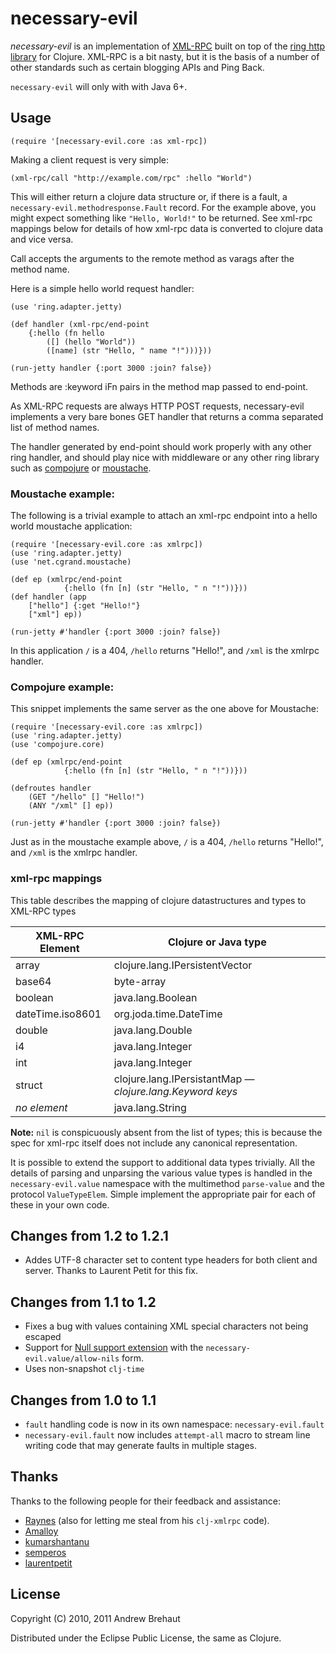         
# necessary-evil

*necessary-evil* is an implementation of [XML-RPC](http://xml-rpc.com/)
built on top of the [ring http
library](https://github.com/mmcgrana/ring) for Clojure. XML-RPC is a
bit nasty, but it is the basis of a number of other standards such as
certain blogging APIs and Ping Back.

`necessary-evil` will only with with Java 6+. 

## Usage

    (require '[necessary-evil.core :as xml-rpc])

Making a client request is very simple:

    (xml-rpc/call "http://example.com/rpc" :hello "World") 

This will either return a clojure data structure or, if there is a fault, a `necessary-evil.methodresponse.Fault` record. For the example above, you might expect something like `"Hello, World!"` to be returned. See xml-rpc mappings below for details of how xml-rpc data is converted to clojure data and vice versa.

Call accepts the arguments to the remote method as varags after the method name.

Here is a simple hello world request handler:

    (use 'ring.adapter.jetty)
    
    (def handler (xml-rpc/end-point 
        {:hello (fn hello 
            ([] (hello "World"))
            ([name] (str "Hello, " name "!")))}))
    
    (run-jetty handler {:port 3000 :join? false})

Methods are :keyword iFn pairs in the method map passed to end-point. 

As XML-RPC requests are always HTTP POST requests, necessary-evil implements a very bare bones GET handler that returns a comma separated list of method names. 

The handler generated by end-point should work properly with any other ring handler, and should play nice with middleware or any other ring library such as [compojure](https://github.com/weavejester/compojure/) or [moustache](https://github.com/cgrand/moustache).

### Moustache example:

The following is a trivial example to attach an xml-rpc endpoint into a hello world moustache application:

    (require '[necessary-evil.core :as xmlrpc])  
    (use 'ring.adapter.jetty)   
    (use 'net.cgrand.moustache)                                        
    
    (def ep (xmlrpc/end-point 
                {:hello (fn [n] (str "Hello, " n "!"))}))
    (def handler (app 
        ["hello"] {:get "Hello!"} 
        ["xml"] ep))
    
    (run-jetty #'handler {:port 3000 :join? false})

In this application `/` is a 404, `/hello` returns "Hello!", and `/xml` is the xmlrpc handler.

### Compojure example:

This snippet implements the same server as the one above for Moustache:

    (require '[necessary-evil.core :as xmlrpc])  
    (use 'ring.adapter.jetty)   
    (use 'compojure.core)
    
    (def ep (xmlrpc/end-point 
                {:hello (fn [n] (str "Hello, " n "!"))}))

    (defroutes handler 
        (GET "/hello" [] "Hello!")
        (ANY "/xml" [] ep))

    (run-jetty #'handler {:port 3000 :join? false})

Just as in the moustache example above,  `/` is a 404, `/hello` returns "Hello!", and `/xml` is the xmlrpc handler.

### xml-rpc mappings

This table describes the mapping of clojure datastructures and types
to XML-RPC types

<table style="width: 100%">
    <thead>
    <tr><th>XML-RPC Element</th><th>Clojure or Java type</th></tr>
    </thead>
    <tbody>
        <tr><td>array</td><td>clojure.lang.IPersistentVector</td></tr>
        <tr><td>base64</td><td>byte-array</td></tr>
        <tr><td>boolean</td><td>java.lang.Boolean</td></tr>
        <tr><td>dateTime.iso8601</td><td>org.joda.time.DateTime</td></tr>
        <tr><td>double</td><td>java.lang.Double</td></tr>
        <tr><td>i4</td><td>java.lang.Integer</td></tr>
        <tr><td>int</td><td>java.lang.Integer</td></tr>
        <tr><td>struct</td><td>clojure.lang.IPersistantMap — <em>clojure.lang.Keyword keys</em></td></tr>
        <tr><td><em>no element</em></td><td>java.lang.String</td></tr>
    </tbody>
</table>

**Note:** `nil` is conspicuously absent from the list of types; this is because the spec for xml-rpc itself does not include any canonical representation.

It is possible to extend the support to additional data types trivially. All the details of parsing and unparsing the various value types is handled in the `necessary-evil.value` namespace with the multimethod `parse-value` and the protocol `ValueTypeElem`. Simple implement the appropriate pair for each of these in your own code.

## Changes from 1.2 to 1.2.1
 
 * Addes UTF-8 character set to content type headers for both client and server. Thanks to Laurent Petit for this 
   fix.

## Changes from 1.1 to 1.2

 * Fixes a bug with values containing XML special characters not being escaped
 * Support for [Null support extension](http://ontosys.com/xml-rpc/extensions.php) with the `necessary-evil.value/allow-nils` form.
 * Uses non-snapshot `clj-time`

## Changes from 1.0 to 1.1

 * `fault` handling code is now in its own namespace: `necessary-evil.fault`
 * `necessary-evil.fault` now includes `attempt-all` macro to stream line 
     writing code that may generate faults in multiple stages.

## Thanks

Thanks to the following people for their feedback and assistance:

 * [Raynes](https://github.com/Raynes/) (also for letting me
 steal from his `clj-xmlrpc` code).
 * [Amalloy](https://github.com/amalloy/) 
 * [kumarshantanu](https://bitbucket.org/kumarshantanu)
 * [semperos](https://github.com/semperos)
 * [laurentpetit](https://github.com/laurentpetit)

## License

Copyright (C) 2010, 2011 Andrew Brehaut

Distributed under the Eclipse Public License, the same as Clojure.


